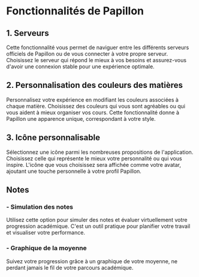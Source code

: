 # **Fonctionnalités de Papillon**

## 1. Serveurs

Cette fonctionnalité vous permet de naviguer entre les différents serveurs officiels de Papillon ou de vous connecter à votre propre serveur. Choisissez le serveur qui répond le mieux à vos besoins et assurez-vous d'avoir une connexion stable pour une expérience optimale.

## 2. Personnalisation des couleurs des matières

Personnalisez votre expérience en modifiant les couleurs associées à chaque matière. Choisissez des couleurs qui vous sont agréables ou qui vous aident à mieux organiser vos cours. Cette fonctionnalité donne à Papillon une apparence unique, correspondant à votre style.

## 3. Icône personnalisable

Sélectionnez une icône parmi les nombreuses propositions de l'application. Choisissez celle qui représente le mieux votre personnalité ou qui vous inspire. L'icône que vous choisissez sera affichée comme votre avatar, ajoutant une touche personnelle à votre profil Papillon.

## Notes

### - Simulation des notes

Utilisez cette option pour simuler des notes et évaluer virtuellement votre progression académique. C'est un outil pratique pour planifier votre travail et visualiser votre performance.

### - Graphique de la moyenne

Suivez votre progression grâce à un graphique de votre moyenne, ne perdant jamais le fil de votre parcours académique.
